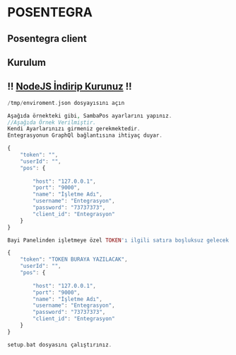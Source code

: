 # POSENTEGRA

## Posentegra client

## Kurulum
 ## !! [NodeJS İndirip Kurunuz](https://nodejs.org/en/) !!


```php
/tmp/enviroment.json dosyayısını açın
```
```php
Aşağıda örnekteki gibi, SambaPos ayarlarını yapınız. 
//Aşağıda Örnek Verilmiştir.
Kendi Ayarlarınızı girmeniz gerekmektedir.
Entegrasyonun GraphQl bağlantısına ihtiyaç duyar. 
```

```js
{
    "token": "",
    "userId": "",
    "pos": {
        
        "host": "127.0.0.1",
        "port": "9000",
        "name": "İşletme Adı",
        "username": "Entegrasyon",
        "password": "73737373",
        "client_id": "Entegrasyon"
    }
}
```
```php
Bayi Panelinden işletmeye özel TOKEN'ı ilgili satıra boşluksuz gelecek şekilde yazınız.
```

```js
{
    "token": "TOKEN BURAYA YAZILACAK",
    "userId": "",
    "pos": {
        
        "host": "127.0.0.1",
        "port": "9000",
        "name": "İşletme Adı",
        "username": "Entegrasyon",
        "password": "73737373",
        "client_id": "Entegrasyon"
    }
}
```

```php
setup.bat dosyasını çalıştırınız.
```


